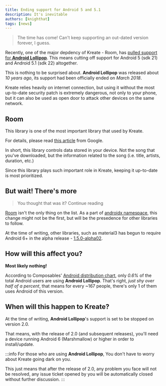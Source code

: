 ```yaml
---
title: Ending support for Android 5 and 5.1
description: It's inevitable
authors: [knighthat]
tags: [news]
---
```


> The time has come! Can't keep supporting an out-dated version forever, I guess.

<!-- truncate -->

Recently, one of the major depdency of Kreate - Room, has [pulled support for **Android Lollipop**](https://developer.android.com/jetpack/androidx/releases/room#2.8.0). 
This means cutting off support for Android 5 (sdk 21) and Android 5.1 (sdk 22) altogether.

This is nothing to be surprised about. **Android Lollipop** was released about _10 years ago_, 
its support had been officially ended on _March 2018_.

Kreate relies heavily on internet connection, but using it without the most up-to-date
security patch is extremely dangerous, not only to your phone, but it can also be used 
as open door to attack other devices on the same network.

## Room

This library is one of the most important library that used by Kreate.

For details, please read [this article](https://developer.android.com/jetpack/androidx/releases/room) 
from Google.

In short, this library controls data stored in your device. Not the song
that you've downloaded, but the information related to the song (i.e. title, artists, duration, etc.)

Since this library plays such important role in Kreate, keeping it up-to-date is most prioritized.

## But wait! There's more

> You thought that was it? Continue reading

[Room](https://developer.android.com/jetpack/androidx/releases/room) isn't the only thing on the list.
As a part of [androidx namespace](https://developer.android.com/jetpack/androidx/), this change might not
be the first, but will be the presedence for other libraries to follow.

At the time of writing, other libraries, such as material3 has begun to require Android 6+ in the
alpha release - [1.5.0-alpha02](https://android.googlesource.com/platform/frameworks/support/+/c70dba60d145360a1efffe19f63ea36dfbab9455).

## How will this affect you?

**Most likely nothing!**

According to Composables' [Android distribution chart](https://composables.com/android-distribution-chart), only 
*_0.6%_* of the total Android users are using **Android Lollipop**. That's right, *just shy over half of a percent*, that means for every ~167 people, 
there's only 1 of them uses Android of this version.

## When will this happen to Kreate?

At the time of writing, **Android Lollipop**'s support is set to be stopped on version 2.0.

That means, with the release of 2.0 (and subsequent releases), 
you'll need a device running Android 6 (Marshmallow) or higher in order to install/update.

:::info
For those who are using **Android Lollipop**, You don't have to worry about
Kreate going dark on you. 

This just means that after the release of 2.0, any problem you face 
will not be resolved, any issue ticket opened by you will be automatically
closed without further discussion.
:::
